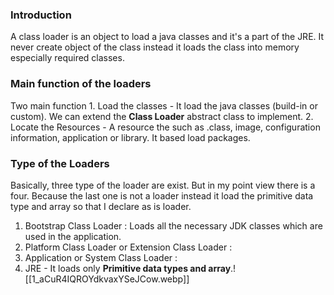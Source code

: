 ### Introduction

A class loader is an object to load a java classes and it's a part of the JRE. It never create object of the class instead it loads the class into memory especially required classes.

### Main function of the loaders

Two main function
	1. Load the classes - It load the java classes (build-in or custom). We can extend the  **Class Loader** abstract class to implement.
	2. Locate the Resources - A resource the such as .class, image, configuration information, application or library. It based load packages.

### Type of the Loaders

Basically, three type of the loader are exist. But in my point view there is a four. Because the last one is not a loader instead it load the primitive data type and array so that I declare as is loader.

1. Bootstrap Class Loader : Loads all the necessary JDK classes which are used in the application.
2. Platform Class Loader or Extension Class Loader : 
3. Application or System Class Loader : 
4. JRE - It loads only **Primitive data types and array**.![[1_aCuR4IQROYdkvaxYSeJCow.webp]]